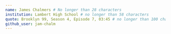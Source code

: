 ```yaml
---
name: James Chalmers # No longer than 28 characters
institution: Lambert High School # no longer than 58 characters
quote: Brooklyn 99, Season 4, Episode 7, 03:45 # no longer than 100 characters, avoid using quotes(") to guarantee the format remains the same.
github_user: jam-chalm
---
```

